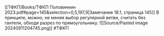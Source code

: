 [[ТФКП/Books/ТФКП Половинкин 2023.pdf#page=145&selection=0,5,197,9|Замечание 18.1, страница 145]]
В принципе, можно, не меняя выбор регулярной ветви, считать без гантели, обходя разрез по прямоугольнику.
![[Source/Pasted image 20240911204745.png]]
#ТФКП 